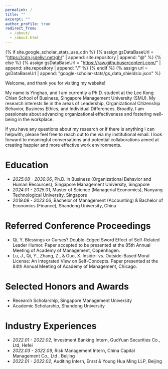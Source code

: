 ```yaml
---
permalink: /
title: ""
excerpt: ""
author_profile: true
redirect_from: 
  - /about/
  - /about.html
---
```


{% if site.google_scholar_stats_use_cdn %}
{% assign gsDataBaseUrl = "https://cdn.jsdelivr.net/gh/" | append: site.repository | append: "@" %}
{% else %}
{% assign gsDataBaseUrl = "https://raw.githubusercontent.com/" | append: site.repository | append: "/" %}
{% endif %}
{% assign url = gsDataBaseUrl | append: "google-scholar-stats/gs_data_shieldsio.json" %}

<span class='anchor' id='about-me'></span>

Welcome, and thank you for visiting my website! 

My name is Yinghao, and I am currently a Ph.D. student at the Lee Kong Chian School of Business, Singapore Management University (SMU). My research interests lie in the areas of Leadership, Organizational Citizenship Behavior, Business Ethics, and Individual Differences. Broadly, I am passionate about advancing organizational effectiveness and fostering well-being in the workplace.

If you have any questions about my research or if there is anything I can helpwith, please feel free to reach out to me via my institutional email. I look forward to meaningful conversations and potential collaborations aimed at creating happier and more effective work environments.

# Education
- *2025.08 - 2030.06*, Ph.D. in Business (Organizational Behavior and Human Resources), Singapore Management University, Singapore
- *2024.01 - 2025.01*, Master of Science (Managerial Economics), Nanyang Technological University, Singapore
- *2019.09 - 2023.06*, Bachelor of Management (Accounting) & Bachelor of Economics (Finance), Shandong University, China

# Referred Conference Proceedings 
- Qi, Y. Blessings or Curses? Double-Edged Sword Effect of Self-Related Leader Humor. Paper accepted to be presented at the 85th Annual Meeting of Academy of Management, Copenhagen.
- Lu, J., Qi, Y., Zhang, Z., & Guo, X. Inside- vs. Outside-Based Moral License: An Integrated View on Self-Concepts. Paper presented at the 84th Annual Meeting of Academy of Management, Chicago.

# Selected Honors and Awards
- Research Scholarship, Singapore Management University
- Academic Scholarship, Shandong University
 
# Industry Experiences
- *2022.01 - 2022.02*, Investment Banking Intern, GuoYuan Securities Co., Ltd, Hefei
- *2022.03 - 2022.09*, Risk Management Intern, China Capital Management Co., Ltd , Beijing
- *2022.01 - 2022.02*, Auditing Intern, Enrst & Young Hua Ming LLP, Beijing
